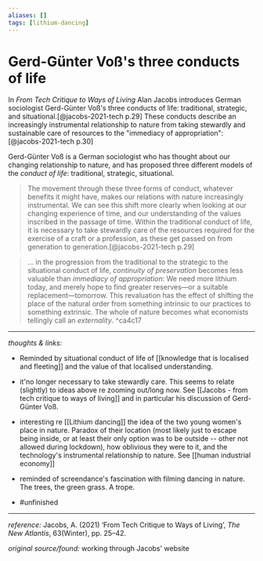 ```yaml
---
aliases: []
tags: [lithium-dancing]
---
```


# Gerd-Günter Voß's three conducts of life

In _From Tech Critique to Ways of Living_ Alan Jacobs introduces German sociologist Gerd-Günter Voß's three conducts of life: traditional, strategic, and situational.[@jacobs-2021-tech p.29] These conducts describe an increasingly instrumental relationship to nature from taking stewardly and sustainable care of resources to the "immediacy of appropriation":[@jacobs-2021-tech p.30]

Gerd-Günter Voß is a German sociologist who has thought about our changing relationship to nature, and has proposed three different models of the _conduct of life_: traditional, strategic, situational. 

>The movement through these three forms of conduct, whatever benefits it might have, makes our relations with nature increasingly instrumental. We can see this shift more clearly when looking at our changing experience of time, and our understanding of the values inscribed in the passage of time. Within the traditional conduct of life, it is necessary to take stewardly care of the resources required for the exercise of a craft or a profession, as these get passed on from generation to generation.[@jacobs-2021-tech p.29]

>... in the progression from the traditional to the strategic to the situational conduct of life, _continuity of preservation_ becomes less valuable than _immediacy of appropriation_: We need more lithium today, and merely hope to find greater reserves—or a suitable replacement—tomorrow. This revaluation has the effect of shifting the place of the natural order from something intrinsic to our practices to something extrinsic. The whole of nature becomes what economists tellingly call an _externality_. ^ca4c17

---

_thoughts & links:_

- Reminded by situational conduct of life of [[knowledge that is localised and fleeting]] and the value of that localised understanding.
- it'no longer necessary to take stewardly care. This seems to relate (slightly) to ideas above re zooming out/long now. See [[Jacobs - from tech critique to ways of living]] and in particular his discussion of Gerd-Günter Voß. 
- interesting re [[Lithium dancing]] the idea of the two young women's place in nature. Paradox of their location (most likely just to escape being inside, or at least their only option was to be outside -- other not allowed during lockdown), how oblivious they were to it, and the technology's instrumental relationship to nature. See [[human industrial economy]]
- reminded of screendance's fascination with filming dancing in nature. The trees, the green grass. A trope.

- #unfinished 

---

_reference:_ Jacobs, A. (2021) ‘From Tech Critique to Ways of Living’, _The New Atlantis_, 63(Winter), pp. 25–42.

_original source/found:_ working through Jacobs' website